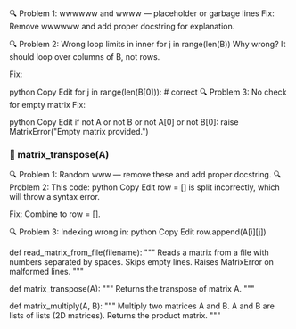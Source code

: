 🔍 Problem 1: wwwwww and wwww — placeholder or garbage lines
Fix: Remove wwwwww and add proper docstring for explanation.

🔍 Problem 2: Wrong loop limits in inner for j in range(len(B))
Why wrong? It should loop over columns of B, not rows.

Fix:

python
Copy
Edit
for j in range(len(B[0])):  # correct
🔍 Problem 3: No check for empty matrix
Fix:

python
Copy
Edit
if not A or not B or not A[0] or not B[0]:
    raise MatrixError("Empty matrix provided.")
### 🧩 matrix_transpose(A)
🔍 Problem 1: Random www — remove these and add proper docstring.
🔍 Problem 2: This code:
python
Copy
Edit
row = 
[]
is split incorrectly, which will throw a syntax error.

Fix: Combine to row = [].

🔍 Problem 3: Indexing wrong in:
python
Copy
Edit
row.append(A[i][j])

def read_matrix_from_file(filename):
    """
    Reads a matrix from a file with numbers separated by spaces. Skips empty lines.
    Raises MatrixError on malformed lines.
    """

def matrix_transpose(A):
    """
    Returns the transpose of matrix A.
    """

def matrix_multiply(A, B):
    """
    Multiply two matrices A and B.
    A and B are lists of lists (2D matrices).
    Returns the product matrix.
    """